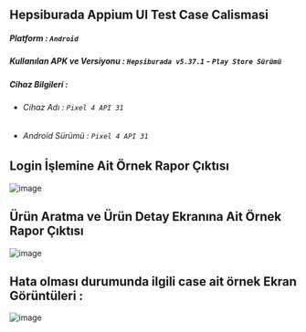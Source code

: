 ## Hepsiburada Appium UI Test Case Calismasi

##### Platform : `Android`
##### Kullanılan APK ve Versiyonu : `Hepsiburada v5.37.1` - `Play Store Sürümü`
##### Cihaz Bilgileri : 
  - ###### Cihaz Adı : `Pixel 4 API 31`
  - ###### Android Sürümü : `Pixel 4 API 31`

## Login İşlemine Ait Örnek Rapor Çıktısı 

![image](https://github.com/muratcancetin/hp-appium-study-case/assets/78485942/8704ca2a-0fd6-4493-b7ca-88100b17f4b0)

## Ürün Aratma ve Ürün Detay Ekranına Ait Örnek Rapor Çıktısı 

![image](https://github.com/muratcancetin/hp-appium-study-case/assets/78485942/494d6647-cfcc-4553-80e2-bb847fb9f0cc)

## Hata olması durumunda ilgili case ait örnek Ekran Görüntüleri : 

![image](https://github.com/muratcancetin/hp-appium-study-case/assets/78485942/79a1e359-b8f6-42fc-9d99-4994a0851b87)
